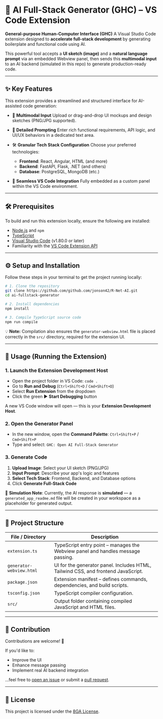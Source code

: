 # 🚀 AI Full-Stack Generator (GHC) – VS Code Extension

**General-purpose Human-Computer Interface (GHC)**
A Visual Studio Code extension designed to **accelerate full-stack development** by generating boilerplate and functional code using AI.

This powerful tool accepts a **UI sketch (image)** and a **natural language prompt** via an embedded Webview panel, then sends this **multimodal input** to an AI backend (simulated in this repo) to generate production-ready code.

---

## ✨ Key Features

This extension provides a streamlined and structured interface for AI-assisted code generation:

* 🔁 **Multimodal Input**
  Upload or drag-and-drop UI mockups and design sketches (PNG/JPG supported).

* 🧠 **Detailed Prompting**
  Enter rich functional requirements, API logic, and UI/UX behaviors in a dedicated text area.

* 🛠️ **Granular Tech Stack Configuration**
  Choose your preferred technologies:

  * **Frontend**: React, Angular, HTML (and more)
  * **Backend**: FastAPI, Flask, .NET (and others)
  * **Database**: PostgreSQL, MongoDB (etc.)

* 🧩 **Seamless VS Code Integration**
  Fully embedded as a custom panel within the VS Code environment.

---

## 🛠️ Prerequisites

To build and run this extension locally, ensure the following are installed:

* [Node.js](https://nodejs.org/) and `npm`
* [TypeScript](https://www.typescriptlang.org/)
* [Visual Studio Code](https://code.visualstudio.com/) (v1.80.0 or later)
* Familiarity with the [VS Code Extension API](https://code.visualstudio.com/api)

---

## ⚙️ Setup and Installation

Follow these steps in your terminal to get the project running locally:

```bash
# 1. Clone the repository
git clone https://github.com/github.com/jonson42/R-Net-AI.git
cd ai-fullstack-generator

# 2. Install dependencies
npm install

# 3. Compile TypeScript source code
npm run compile
```

💡 **Note:** Compilation also ensures the `generator-webview.html` file is placed correctly in the `src/` directory, required for the extension UI.

---

## 🏃 Usage (Running the Extension)

### 1. Launch the Extension Development Host

* Open the project folder in VS Code:
  `code .`
* Go to **Run and Debug** (`Ctrl+Shift+D` / `Cmd+Shift+D`)
* Select **Run Extension** from the dropdown
* Click the green ▶️ **Start Debugging** button

A new VS Code window will open — this is your **Extension Development Host**.

### 2. Open the Generator Panel

* In the new window, open the **Command Palette**:
  `Ctrl+Shift+P` / `Cmd+Shift+P`
* Type and select:
  `GHC: Open AI Full-Stack Generator`

### 3. Generate Code

1. **Upload Image**: Select your UI sketch (PNG/JPG)
2. **Input Prompt**: Describe your app's logic and features
3. **Select Tech Stack**: Frontend, Backend, and Database options
4. Click **Generate Full-Stack Code**

📝 **Simulation Note**:
Currently, the AI response is **simulated** — a `generated_app_readme.md` file will be created in your workspace as a placeholder for generated output.

---

## 📂 Project Structure

| File / Directory         | Description                                                                       |
| ------------------------ | --------------------------------------------------------------------------------- |
| `extension.ts`           | TypeScript entry point – manages the Webview panel and handles message passing.   |
| `generator-webview.html` | UI for the generator panel. Includes HTML, Tailwind CSS, and frontend JavaScript. |
| `package.json`           | Extension manifest – defines commands, dependencies, and build scripts.           |
| `tsconfig.json`          | TypeScript compiler configuration.                                                |
| `src/`                   | Output folder containing compiled JavaScript and HTML files.                      |

---

## 🤝 Contribution

Contributions are welcome! 🚀

If you'd like to:

* Improve the UI
* Enhance message passing
* Implement real AI backend integration

...feel free to [open an issue](https://github.com/github.com/jonson42/R-Net-AI/issues) or submit a [pull request](https://github.com/jonson42/R-Net-AI/pulls).

---

## 📄 License

This project is licensed under the [8GA License](LICENSE).

